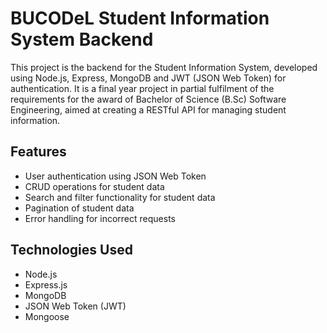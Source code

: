 # BUCODeL Student Information System Backend

This project is the backend for the Student Information System, developed using Node.js, Express, MongoDB and JWT (JSON Web Token) for authentication. It is a final year project in partial fulfilment of the requirements for the award of Bachelor of Science (B.Sc) Software Engineering, aimed at creating a
RESTful API for managing student information.

## Features

* User authentication using JSON Web Token
* CRUD operations for student data
* Search and filter functionality for student data
* Pagination of student data
* Error handling for incorrect requests

## Technologies Used

* Node.js
* Express.js
* MongoDB
* JSON Web Token (JWT)
* Mongoose